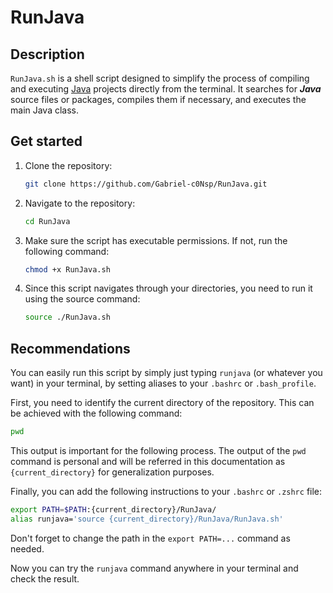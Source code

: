 # RunJava

## Description

`RunJava.sh` is a shell script designed to simplify the process of compiling and executing [Java](https://docs.oracle.com/en/java/) projects directly from the terminal. It searches for ***Java*** source files or packages, compiles them if necessary, and executes the main Java class.

## Get started

1. Clone the repository:
    ```bash
    git clone https://github.com/Gabriel-c0Nsp/RunJava.git
    ```

2. Navigate to the repository:
    ```bash
    cd RunJava
    ```

3. Make sure the script has executable permissions. If not, run the following command:
    ```bash
    chmod +x RunJava.sh
    ```

4. Since this script navigates through your directories, you need to run it using the source command:
    ```bash
    source ./RunJava.sh
    ```

## Recommendations
You can easily run this script by simply just typing `runjava` (or whatever you want) in your terminal, by setting aliases to your `.bashrc` or `.bash_profile`.

First, you need to identify the current directory of the repository. This can be achieved with the following command:
   ```bash
   pwd
   ```
This output is important for the following process. The output of the `pwd` command is personal and will be referred in this documentation as `{current_directory}` for generalization purposes.

Finally, you can add the following instructions to your `.bashrc` or `.zshrc` file:

   ```bash
   export PATH=$PATH:{current_directory}/RunJava/
   alias runjava='source {current_directory}/RunJava/RunJava.sh'
   ```
Don't forget to change the path in the `export PATH=...` command as needed.

Now you can try the `runjava` command anywhere in your terminal and check the result.

